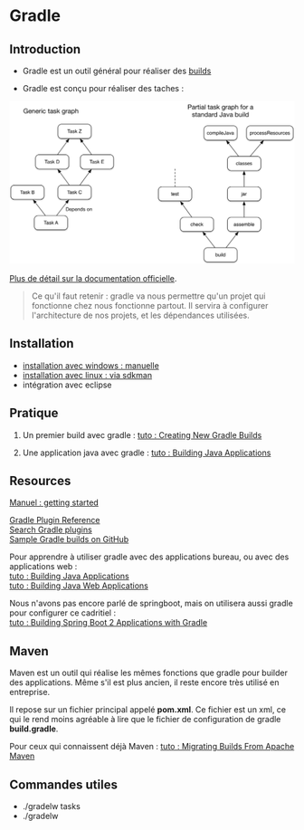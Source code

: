 # Gradle

## Introduction

- Gradle est un outil général pour réaliser des [builds](https://en.wikipedia.org/wiki/Software_build)

- Gradle est conçu pour réaliser des taches :

![img](task-dag-examples.png)

[Plus de détail sur la documentation officielle](https://docs.gradle.org/current/userguide/what_is_gradle.html#what_is_gradle).

> Ce qu'il faut retenir : gradle va nous permettre qu'un projet qui fonctionne chez nous fonctionne partout.
> Il servira à configurer l'architecture de nos projets, et les dépendances utilisées.

## Installation

- [installation avec windows : manuelle](https://docs.gradle.org/current/userguide/installation.html#installing_with_a_package_manager)
- [installation avec linux : via sdkman](https://docs.gradle.org/current/userguide/installation.html#installing_manually)
- intégration avec eclipse

## Pratique

1) Un premier build avec gradle : [tuto : Creating New Gradle Builds](https://guides.gradle.org/creating-new-gradle-builds/)

2) Une application java avec gradle : [tuto : Building Java Applications](https://guides.gradle.org/building-java-applications/)

## Resources

[Manuel : getting started](https://docs.gradle.org/current/userguide/getting_started.html)


[Gradle Plugin Reference](https://docs.gradle.org/current/userguide/plugin_reference.html)  
[Search Gradle plugins](https://plugins.gradle.org/)  
[Sample Gradle builds on GitHub](https://github.com/gradle/gradle/tree/master/subprojects/docs/src/samples)


Pour apprendre à utiliser gradle avec des applications bureau, ou avec des applications web :  
[tuto : Building Java Applications](https://guides.gradle.org/building-java-applications/)  
[tuto : Building Java Web Applications](https://guides.gradle.org/building-java-web-applications/)

Nous n'avons pas encore parlé de springboot, mais on utilisera aussi gradle pour configurer ce cadritiel :  
[tuto : Building Spring Boot 2 Applications with Gradle](https://guides.gradle.org/building-spring-boot-2-projects-with-gradle/)

## Maven

Maven est un outil qui réalise les mêmes fonctions que gradle pour builder des applications. Même s'il est plus ancien, il reste encore très utilisé en entreprise.

Il repose sur un fichier principal appelé **pom.xml**. Ce fichier est un xml, ce qui le rend moins agréable à lire que le fichier de configuration de gradle **build.gradle**.

Pour ceux qui connaissent déjà Maven :
[tuto : Migrating Builds From Apache Maven](https://docs.gradle.org/current/userguide/migrating_from_maven.html)

## Commandes utiles

- ./gradelw tasks
- ./gradelw <taskName>
